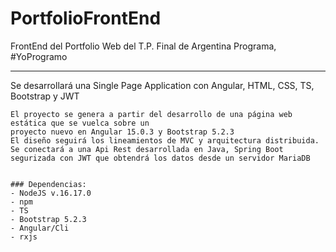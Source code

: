 # PortfolioFrontEnd
FrontEnd del Portfolio Web del T.P. Final de Argentina Programa, #YoProgramo
***

Se desarrollará una Single Page Application con Angular, HTML, CSS, TS, Bootstrap y JWT 

	El proyecto se genera a partir del desarrollo de una página web estática que se vuelca sobre un 
	proyecto nuevo en Angular 15.0.3 y Bootstrap 5.2.3
	El diseño seguirá los lineamientos de MVC y arquitectura distribuida.
	Se conectará a una Api Rest desarrollada en Java, Spring Boot segurizada con JWT que obtendrá los datos desde un servidor MariaDB
	

	### Dependencias:
	- NodeJS v.16.17.0
	- npm
	- TS
	- Bootstrap 5.2.3
	- Angular/Cli
	- rxjs
	

